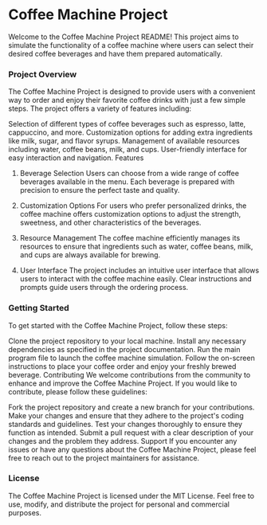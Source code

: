 # Coffee Machine Project
Welcome to the Coffee Machine Project README! This project aims to simulate the functionality of a coffee machine where users can select their desired coffee beverages and have them prepared automatically.

### Project Overview
The Coffee Machine Project is designed to provide users with a convenient way to order and enjoy their favorite coffee drinks with just a few simple steps. The project offers a variety of features including:

Selection of different types of coffee beverages such as espresso, latte, cappuccino, and more.
Customization options for adding extra ingredients like milk, sugar, and flavor syrups.
Management of available resources including water, coffee beans, milk, and cups.
User-friendly interface for easy interaction and navigation.
Features
1. Beverage Selection
Users can choose from a wide range of coffee beverages available in the menu. Each beverage is prepared with precision to ensure the perfect taste and quality.

2. Customization Options
For users who prefer personalized drinks, the coffee machine offers customization options to adjust the strength, sweetness, and other characteristics of the beverages.

3. Resource Management
The coffee machine efficiently manages its resources to ensure that ingredients such as water, coffee beans, milk, and cups are always available for brewing.

4. User Interface
The project includes an intuitive user interface that allows users to interact with the coffee machine easily. Clear instructions and prompts guide users through the ordering process.

### Getting Started
To get started with the Coffee Machine Project, follow these steps:

Clone the project repository to your local machine.
Install any necessary dependencies as specified in the project documentation.
Run the main program file to launch the coffee machine simulation.
Follow the on-screen instructions to place your coffee order and enjoy your freshly brewed beverage.
Contributing
We welcome contributions from the community to enhance and improve the Coffee Machine Project. If you would like to contribute, please follow these guidelines:

Fork the project repository and create a new branch for your contributions.
Make your changes and ensure that they adhere to the project's coding standards and guidelines.
Test your changes thoroughly to ensure they function as intended.
Submit a pull request with a clear description of your changes and the problem they address.
Support
If you encounter any issues or have any questions about the Coffee Machine Project, please feel free to reach out to the project maintainers for assistance.

### License
The Coffee Machine Project is licensed under the MIT License. Feel free to use, modify, and distribute the project for personal and commercial purposes.



